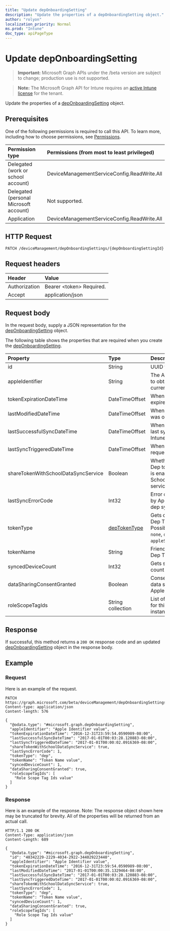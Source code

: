 ```yaml
---
title: "Update depOnboardingSetting"
description: "Update the properties of a depOnboardingSetting object."
author: "rolyon"
localization_priority: Normal
ms.prod: "Intune"
doc_type: apiPageType
---
```


# Update depOnboardingSetting

> **Important:** Microsoft Graph APIs under the /beta version are subject to change; production use is not supported.

> **Note:** The Microsoft Graph API for Intune requires an [active Intune license](https://go.microsoft.com/fwlink/?linkid=839381) for the tenant.

Update the properties of a [depOnboardingSetting](../resources/intune-enrollment-deponboardingsetting.md) object.

## Prerequisites
One of the following permissions is required to call this API. To learn more, including how to choose permissions, see [Permissions](/graph/permissions-reference).

|Permission type|Permissions (from most to least privileged)|
|:---|:---|
|Delegated (work or school account)|DeviceManagementServiceConfig.ReadWrite.All|
|Delegated (personal Microsoft account)|Not supported.|
|Application|DeviceManagementServiceConfig.ReadWrite.All|

## HTTP Request
<!-- {
  "blockType": "ignored"
}
-->
``` http
PATCH /deviceManagement/depOnboardingSettings/{depOnboardingSettingId}
```

## Request headers
|Header|Value|
|:---|:---|
|Authorization|Bearer &lt;token&gt; Required.|
|Accept|application/json|

## Request body
In the request body, supply a JSON representation for the [depOnboardingSetting](../resources/intune-enrollment-deponboardingsetting.md) object.

The following table shows the properties that are required when you create the [depOnboardingSetting](../resources/intune-enrollment-deponboardingsetting.md).

|Property|Type|Description|
|:---|:---|:---|
|id|String|UUID for the object|
|appleIdentifier|String|The Apple ID used to obtain the current token.|
|tokenExpirationDateTime|DateTimeOffset|When the token will expire.|
|lastModifiedDateTime|DateTimeOffset|When the service was onboarded.|
|lastSuccessfulSyncDateTime|DateTimeOffset|When the service last syned with Intune|
|lastSyncTriggeredDateTime|DateTimeOffset|When Intune last requested a sync.|
|shareTokenWithSchoolDataSyncService|Boolean|Whether or not the Dep token sharing is enabled with the School Data Sync service.|
|lastSyncErrorCode|Int32|Error code reported by Apple during last dep sync.|
|tokenType|[depTokenType](../resources/intune-enrollment-deptokentype.md)|Gets or sets the Dep Token Type. Possible values are: `none`, `dep`, `appleSchoolManager`.|
|tokenName|String|Friendly Name for Dep Token|
|syncedDeviceCount|Int32|Gets synced device count|
|dataSharingConsentGranted|Boolean|Consent granted for data sharing with Apple Dep Service|
|roleScopeTagIds|String collection|List of Scope Tags for this Entity instance.|



## Response
If successful, this method returns a `200 OK` response code and an updated [depOnboardingSetting](../resources/intune-enrollment-deponboardingsetting.md) object in the response body.

## Example

### Request
Here is an example of the request.
``` http
PATCH https://graph.microsoft.com/beta/deviceManagement/depOnboardingSettings/{depOnboardingSettingId}
Content-type: application/json
Content-length: 576

{
  "@odata.type": "#microsoft.graph.depOnboardingSetting",
  "appleIdentifier": "Apple Identifier value",
  "tokenExpirationDateTime": "2016-12-31T23:59:54.0590989-08:00",
  "lastSuccessfulSyncDateTime": "2017-01-01T00:03:28.120883-08:00",
  "lastSyncTriggeredDateTime": "2017-01-01T00:00:02.0916369-08:00",
  "shareTokenWithSchoolDataSyncService": true,
  "lastSyncErrorCode": 1,
  "tokenType": "dep",
  "tokenName": "Token Name value",
  "syncedDeviceCount": 1,
  "dataSharingConsentGranted": true,
  "roleScopeTagIds": [
    "Role Scope Tag Ids value"
  ]
}
```

### Response
Here is an example of the response. Note: The response object shown here may be truncated for brevity. All of the properties will be returned from an actual call.
``` http
HTTP/1.1 200 OK
Content-Type: application/json
Content-Length: 689

{
  "@odata.type": "#microsoft.graph.depOnboardingSetting",
  "id": "40342229-2229-4034-2922-344029223440",
  "appleIdentifier": "Apple Identifier value",
  "tokenExpirationDateTime": "2016-12-31T23:59:54.0590989-08:00",
  "lastModifiedDateTime": "2017-01-01T00:00:35.1329464-08:00",
  "lastSuccessfulSyncDateTime": "2017-01-01T00:03:28.120883-08:00",
  "lastSyncTriggeredDateTime": "2017-01-01T00:00:02.0916369-08:00",
  "shareTokenWithSchoolDataSyncService": true,
  "lastSyncErrorCode": 1,
  "tokenType": "dep",
  "tokenName": "Token Name value",
  "syncedDeviceCount": 1,
  "dataSharingConsentGranted": true,
  "roleScopeTagIds": [
    "Role Scope Tag Ids value"
  ]
}
```




